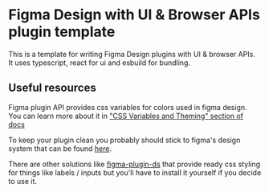 # Figma Design with UI & Browser APIs plugin template

This is a template for writing Figma Design plugins with UI & browser APIs. It uses typescript, react for ui and esbuild for bundling.

## Useful resources

Figma plugin API provides css variables for colors used in figma design. You can learn more about it in ["CSS Variables and Theming" section of docs](https://www.figma.com/plugin-docs/css-variables)

To keep your plugin clean you probably should stick to figma's design system that can be found [here](https://www.figma.com/file/Gj9iMcTbFbHrFq1ZWbDBuyc9/UI2%3A-Figma's-Design-System?node-id=0%3A11724).

There are other solutions like [figma-plugin-ds](https://github.com/thomas-lowry/figma-plugin-ds) that provide ready css styling for things like labels / inputs but you'll have to install it yourself if you decide to use it.
